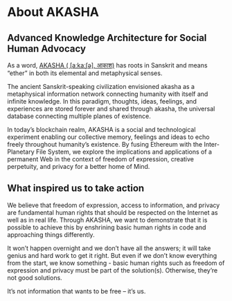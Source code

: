 # About AKASHA 

## Advanced Knowledge Architecture for Social Human Advocacy

As a word, [AKASHA ( [aːkaːʃə], आकाश)](https://en.wikipedia.org/wiki/Akasha) has roots in Sanskrit and means “ether” in both its elemental and metaphysical senses.

The ancient Sanskrit-speaking civilization envisioned akasha as a metaphysical information network connecting humanity with itself and infinite knowledge. In this paradigm, thoughts, ideas, feelings, and experiences are stored forever and shared through akasha, the universal database connecting multiple planes of existence.

In today’s blockchain realm, AKASHA is a social and technological experiment enabling our collective memory, feelings and ideas to echo freely throughout humanity’s existence. By fusing Ethereum with the Inter-Planetary File System, we explore the implications and applications of a permanent Web in the context of freedom of expression, creative perpetuity, and privacy for a better home of Mind.

## What inspired us to take action

We believe that freedom of expression, access to information, and privacy are fundamental human rights that should be respected on the Internet as well as in real life. Through AKASHA, we want to demonstrate that it is possible to achieve this by enshrining basic human rights in code and approaching things differently.

It won’t happen overnight and we don’t have all the answers; it will take genius and hard work to get it right. But even if we don’t know everything from the start, we know something - basic human rights such as freedom of expression and privacy must be part of the solution(s). Otherwise, they’re not good solutions.

It’s not information that wants to be free – it’s us.
